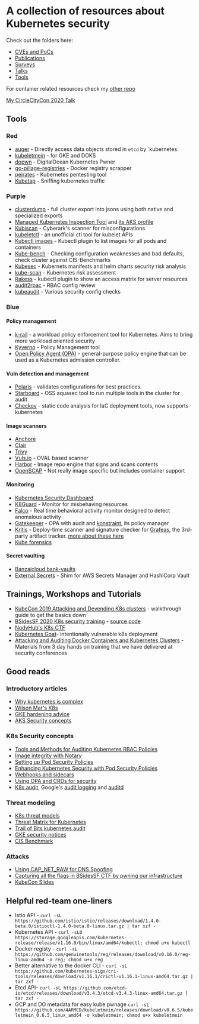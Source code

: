 # A collection of resources about Kubernetes security

Check out the folders here:

* [CVEs and PoCs](CVEs/)
* [Publications](Publications/)
* [Surveys](Surveys/)
* [Talks](Talks/)
* [Tools](Tools/)

For container related resources check my [other repo](https://github.com/alexivkin/containerpwn)

[My CircleCityCon 2020 Talk](Talks/CircleCityCon-2020-Practical-security-in-the-brave-new-Kubernetes-world.pdf)

## Tools

### Red

* [auger](https://github.com/jpbetz/auger) - Directly access data objects stored in `etcd` by `kubernetes
* [kubeletmein](https://www.4armed.com/blog/kubeletmein-kubelet-hacking-tool/) - for GKE and DOKS
* [dopwn](https://github.com/4ARMED/dopwn) - DigitalOcean Kubernetes Pwner
* [go-pillage-registries](https://github.com/nccgroup/go-pillage-registries) - Docker registry scrapper
* [peirates](https://github.com/inguardians/peirates) - Kubernetes pentesting tool
* [Kubetap](https://soluble-ai.github.io/kubetap/) - Sniffing kubernetes traffic

### Purple

* [clusterdump](Tools/kubernetes-cluster-dump.sh) - full cluster export into jsons using both native and specialized exports
* [Managed Kubernetes Inspection Tool](https://github.com/darkbitio/mkit) and [its AKS profile](https://github.com/darkbitio/inspec-profile-aks)
* [Kubiscan](https://github.com/cyberark/kubiscan) - Cyberark's scanner for misconfigurations
* [kubeletctl](https://github.com/cyberark/kubeletctl) - an unofficial ctl tool for kubelet APIs
* [Kubectl images](https://github.com/chenjiandongx/kubectl-images) - Kubectl plugin to list images for all pods and containers
* [Kube-bench](https://github.com/aquasecurity/kube-bench) - Checking configuration weaknesses and bad defaults, check cluster against CIS-Benchmarks
* [Kubesec](https://github.com/controlplaneio/kubesec) - Kubernets manifests and helm charts security risk analysis
* [kube-scan](https://github.com/octarinesec/kube-scan) - Kubernetes risk assessment
* [Rakess](https://github.com/corneliusweig/rakkess) - kubectl plugin to show an access matrix for server resources
* [audit2rbac](https://github.com/liggitt/audit2rbac) - RBAC config review
* [kubeaudit](https://github.com/Shopify/kubeaudit) - Various security config checks

### Blue

#### Policy management

* [k-rail](https://github.com/cruise-automation/k-rail) - a workload policy enforcement tool for Kubernetes. Aims to bring more workload oriented security
* [Kyverno](https://github.com/nirmata/kyverno) - Policy Management tool
* [Open Policy Agent (OPA)](https://www.openpolicyagent.org/) -  general-purpose policy engine that can be used as a Kubernetes admission controller.

#### Vuln detection and management

* [Polaris](https://github.com/reactiveops/polaris) - validates configurations for best practices.
* [Starboard](https://github.com/aquasecurity/starboard) - OSS aquasec tool to run multiple tools in the cluster for audit
* [Checkov](https://github.com/bridgecrewio/checkov) - static code analysis for IaC deployment tools, now supports kubernetes

#### Image scanners

* [Anchore](https://github.com/anchore/anchore-engine)
* [Clair](https://github.com/quay/clair)
* [Trivy](https://github.com/aquasecurity/trivy)
* [Vuls.io](https://vuls.io/) - OVAL based scanner
* [Harbor](https://github.com/goharbor/harbor) - Image repo engine that signs and scans contents
* [OpenSCAP](https://www.open-scap.org/) - Not really image specific but includes container support

#### Monitoring

* [Kubernetes Security Dashboard](https://github.com/k8scop/k8s-security-dashboard)
* [K8Guard](https://github.com/k8guard/k8guard-start-from-here) - Monitor for misbehaving resources
* [Falco](https://github.com/falcosecurity/falco) - Real time behavioral activity monitor designed to detect anomalous activity
* [Gatekeeper](https://github.com/open-policy-agent/gatekeeper) - OPA with audit and [konstraint](https://github.com/plexsystems/konstraint), its policy manager
* [Kritis](https://github.com/grafeas/kritis) - Deploy-time scanner and signature checker for [Grafeas](https://github.com/grafeas/grafeas), the 3rd-party artifact tracker. [more about these here](https://www.infoq.com/presentations/supply-grafeas-kritis/)
* [Kube forensics](https://github.com/keikoproj/kube-forensics)

#### Secret vaulting

* [Banzaicloud bank-vaults](https://github.com/banzaicloud/bank-vaults)
* [External Secrets](https://github.com/godaddy/kubernetes-external-secrets) - Shim for AWS Secrets Manager and HashiCorp Vault

## Trainings, Workshops and Tutorials

* [KubeCon 2019 Attacking and Devending K8s clusters](https://securekubernetes.com/) - walkthrough guide to get the basics down
* [BSidesSF 2020 K8s security training](https://securek8s.dev/exercise/) - [source code](https://github.com/stackrox/bsidessf-2020-workshop)
* [NodyHub's K8s CTF](https://github.com/NodyHub/k8s-ctf-rocks/)
* [Kubernetes Goat](https://github.com/madhuakula/kubernetes-goat)- intentionally vulnerable k8s deployment
* [Attacking and Auditing Docker Containers and Kubernetes Clusters](https://github.com/appsecco/attacking-and-auditing-docker-containers-and-kubernetes-clusters ) - Materials from 3 day hands on training that we have delivered at security conferences

## Good reads

### Introductory articles

* [Why kubernetes is complex](https://medium.com/uptime-99/kubernetes-202-making-it-fully-operational-7416e4bb15ab)
* [Wilson Mar's K8s](https://wilsonmar.github.io/kubernetes/)
* [GKE hardening advice](https://cloud.google.com/kubernetes-engine/docs/how-to/hardening-your-cluster)
* [AKS Security concepts](https://docs.microsoft.com/en-us/azure/aks/concepts-security)

### K8s Security concepts

* [Tools and Methods for Auditing Kubernetes RBAC Policies](https://www.nccgroup.com/us/about-us/newsroom-and-events/blog/2019/august/tools-and-methods-for-auditing-kubernetes-rbac-policies/)
* [Image integrity with Notary](https://blog.mi.hdm-stuttgart.de/index.php/2016/09/13/exploring-docker-security-part-3-docker-content-trust/)
* [Setting up Pod Security Policies](https://octetz.com/docs/2018/2018-12-07-psp/)
* [Enhancing Kubernetes Security with Pod Security Policies](https://rancher.com/blog/2020/pod-security-policies-part-1)
* [Webhooks and sidecars](https://medium.com/dowjones/how-did-that-sidecar-get-there-4dcd73f1a0a4)
* [Using OPA and CRDs for security](https://neuvector.com/cloud-security/opa-crd/)
* [K8s audit](https://kubernetes.io/docs/tasks/debug-application-cluster/audit/), Google's [audit logging](https://cloud.google.com/kubernetes-engine/docs/how-to/audit-logging) and [auditd](https://cloud.google.com/kubernetes-engine/docs/how-to/linux-auditd-logging)

### Threat modeling

* [K8s threat models](https://www.marcolancini.it/2020/blog-kubernetes-threat-modelling/)
* [Threat Matrix for Kubernetes](https://www.microsoft.com/security/blog/2020/04/02/attack-matrix-kubernetes/)
* [Trail of Bits kubernetes audit](https://github.com/trailofbits/audit-kubernetes)
* [GKE security notices](https://cloud.google.com/kubernetes-engine/docs/security-bulletins)
* [CIS Benchmark](https://www.cisecurity.org/benchmark/kubernetes/)

### Attacks

* [Using CAP_NET_RAW for DNS Spoofing](https://blog.aquasec.com/dns-spoofing-kubernetes-clusters)
* [Capturing all the flags in BSidesSF CTF by pwning our infrastructure](https://hackernoon.com/capturing-all-the-flags-in-bsidessf-ctf-by-pwning-our-infrastructure-3570b99b4dd0)
* [KubeCon Slides](https://sbueringer.github.io/kubecon-slides)

## Helpful red-team one-liners

* Istio API - `curl -sL https://github.com/istio/istio/releases/download/1.4.0-beta.0/istioctl-1.4.0-beta.0-linux.tar.gz | tar xzf -`
* Kubernetes API - `curl -sLO https://storage.googleapis.com/kubernetes-release/release/v1.16.0/bin/linux/amd64/kubectl; chmod u+x kubectl`
* Docker registy - `curl -sL https://github.com/genuinetools/reg/releases/download/v0.16.0/reg-linux-amd64 -o reg; chmod u+x reg`
* Better alternative to the docker CLI - `curl -sL https://github.com/kubernetes-sigs/cri-tools/releases/download/v1.16.1/crictl-v1.16.1-linux-amd64.tar.gz | tar zxf -`
* Etcd API- `curl -sL https://github.com/etcd-io/etcd/releases/download/v3.4.3/etcd-v3.4.3-linux-amd64.tar.gz | tar zxf -`
* GCP and DO metadata for easy kube pwnage `curl -sL https://github.com/4ARMED/kubeletmein/releases/download/v0.6.5/kubeletmein_0.6.5_linux_amd64 -o kubeletmein; chmod u+x kubeletmein`
